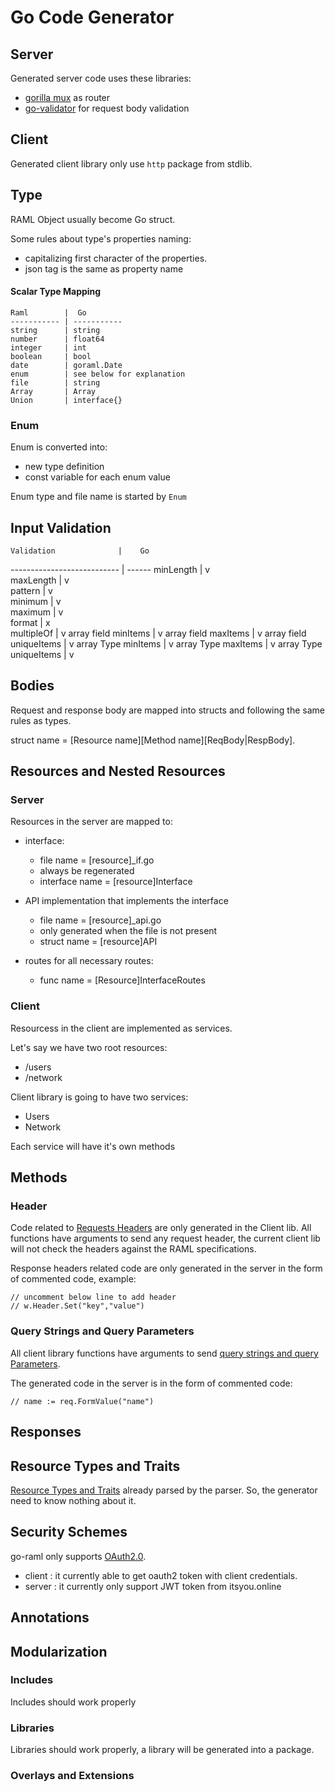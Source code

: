 # Go Code Generator

## Server

Generated server code uses these libraries:
- [gorilla mux](https://github.com/gorilla/mux) as router
- [go-validator](https://github.com/go-validator/validator) for request body validation

## Client

Generated client library only use `http` package from stdlib.

## Type

RAML Object usually become Go struct.

Some rules about type's properties naming:

- capitalizing first character of the properties.
- json tag is the same as property name

#### Scalar Type Mapping
    Raml        |  Go   
    ----------- | -----------
    string      | string
    number      | float64
    integer     | int
    boolean     | bool
    date        | goraml.Date
    enum        | see below for explanation
    file        | string
    Array       | Array
    Union       | interface{}

### Enum

Enum is converted into:
- new type definition
- const variable for each enum value

Enum type and file name is started by `Enum`


## Input Validation


    Validation              |    Go 
--------------------------- | ------
 minLength                  |   v   
 maxLength                  |   v   
 pattern                    |   v   
 minimum                    |   v   
 maximum                    |   v  
 format                     |   x  
 multipleOf                 |   v 
 array field minItems       |   v 
 array field maxItems       |   v
 array field uniqueItems    |   v
 array Type minItems        |   v
 array Type maxItems        |   v 
 array Type uniqueItems     |   v


## Bodies
Request  and response body are mapped into structs
and following the same rules as types.

struct name = [Resource name][Method name][ReqBody|RespBody].


## Resources and Nested Resources

### Server
Resources in the server are mapped to:

- interface:
    - file name = [resource]_if.go
    - always be regenerated
    - interface name = [resource]Interface

- API implementation that implements the interface
    - file name = [resource]_api.go
    - only generated when the file is not present
    - struct name = [resource]API

- routes for all necessary routes:
    - func name = [Resource]InterfaceRoutes

### Client

Resourcess in the client are implemented as services.

Let's say we have two root resources:
- /users
- /network

Client library is going to have two services:
- Users
- Network

Each service will have it's own methods

## Methods

### Header

Code related to [Requests Headers](https://github.com/raml-org/raml-spec/blob/master/versions/raml-10/raml-10.md/#headers) are only generated in the Client lib. All functions have arguments to send any request header, the current client lib will not check the headers against the RAML specifications.


Response headers related code are only generated in the server in the form of commented code, example:
```
// uncomment below line to add header
// w.Header.Set("key","value")
```

### Query Strings and Query Parameters

All client library functions have arguments to send [query strings and query Parameters](https://github.com/raml-org/raml-spec/blob/master/versions/raml-10/raml-10.md/#query-strings-and-query-parameters).

The generated code in the server is in the form of commented code:

```
// name := req.FormValue("name")
```

## Responses

## Resource Types and Traits

[Resource Types and Traits](https://github.com/raml-org/raml-spec/blob/master/versions/raml-10/raml-10.md/#resource-types-and-traits) already parsed by the parser. So, the generator need to know nothing about it.

## Security Schemes

go-raml only supports [OAuth2.0](https://github.com/raml-org/raml-spec/blob/master/versions/raml-10/raml-10.md/#oauth-20).

- client : it currently able to get oauth2 token with client credentials.
- server : it currently only support JWT token from itsyou.online

## Annotations

## Modularization

### Includes

Includes should work properly

### Libraries

Libraries should work properly, a library will be generated into a package.


### Overlays and Extensions

